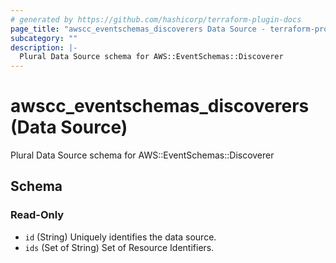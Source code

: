 ```yaml
---
# generated by https://github.com/hashicorp/terraform-plugin-docs
page_title: "awscc_eventschemas_discoverers Data Source - terraform-provider-awscc"
subcategory: ""
description: |-
  Plural Data Source schema for AWS::EventSchemas::Discoverer
---
```


# awscc_eventschemas_discoverers (Data Source)

Plural Data Source schema for AWS::EventSchemas::Discoverer



<!-- schema generated by tfplugindocs -->
## Schema

### Read-Only

- `id` (String) Uniquely identifies the data source.
- `ids` (Set of String) Set of Resource Identifiers.
